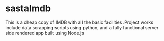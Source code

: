 # sastaImdb
This is a cheap copy of IMDB with all the basic facilities .Project works include data scrapping scripts using python, and a fully functional server side rendered app built using Node.js
